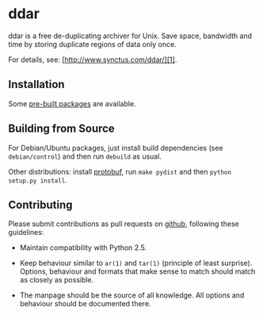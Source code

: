 ddar
====

ddar is a free de-duplicating archiver for Unix. Save space, bandwidth and time by storing duplicate regions of data only once.

For details, see: [http://www.synctus.com/ddar/][1].

Installation
------------

Some [pre-built packages][1] are available.

Building from Source
--------------------

For Debian/Ubuntu packages, just install build dependencies (see
`debian/control`) and then run `debuild` as usual.

Other distributions: install [protobuf][2], run `make pydist` and then `python
setup.py install`.

Contributing
------------

Please submit contributions as pull requests on [github][3], following these
guidelines:

 * Maintain compatibility with Python 2.5.

 * Keep behaviour similar to `ar(1)` and `tar(1)` (principle of least surprise).
   Options, behaviour and formats that make sense to match should match as
   closely as possible.

 * The manpage should be the source of all knowledge. All options and behaviour
   should be documented there.


[1]: http://www.synctus.com/ddar/
[2]: http://code.google.com/p/protobuf/
[3]: https://github.com/basak/ddar
